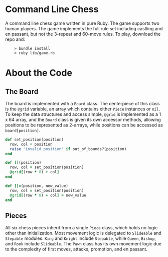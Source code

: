 Command Line Chess
==================
A command line chess game written in pure Ruby. The game supports two human players.
The game implements the full rule set including castling and en passant, but not the 3-repeat and 60-move rules.
To play, download the repo and:

````
    > bundle install
    > ruby lib/game.rb
````

About the Code
===============
The Board
-------------
The board is implemented with a `Board` class. The centerpiece of this class is the `@grid` variable, an array which contains either `Piece` instances or `nil`. To keep the data structures and access simple, `@grid` is implemented as a 1 x 64 array, and the `Board` class is given its own accessor methods, allowing positions to be represented as 2-arrays, while positions can be accessed as `board[position]`.

```ruby
def set_position(position)
  row, col = position
  raise 'invalid position' if out_of_bounds?(position)
end

def [](position)
  row, col = set_position(position)
  @grid[(row * 8) + col]
end

def []=(position, new_value)
  row, col = set_position(position)
  @grid[(row * 8) + col] = new_value
end
```
Pieces
---------------
All six chess pieces inherit from a single `Piece` class, which holds no logic other than initialization. Most movement logic is delegated to `Slideable` and `Stepable` modules. `King` and `Knight` include `Stepable`, while `Queen`, `Bishop`, and `Rook` include `Slideable`. The `Pawn` class has its own movement logic due to the complexity of first moves, attacks, promotion, and en passant.
